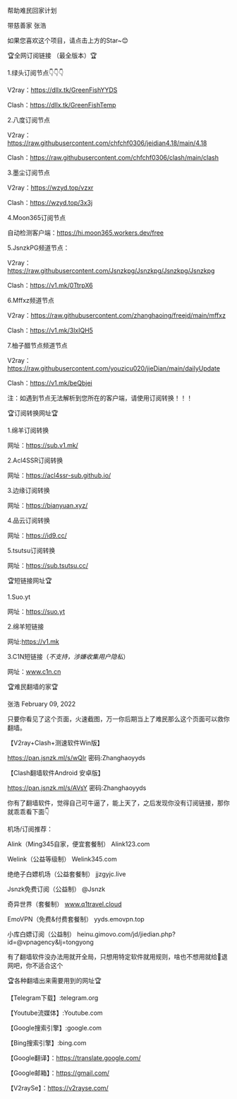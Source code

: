 帮助难民回家计划

带慈善家 张浩

如果您喜欢这个项目，请点击上方的Star~😊

🏆全网订阅链接 （最全版本）🏆

1.绿头订阅节点👇👇👇

V2ray：https://dllx.tk/GreenFishYYDS

Clash：https://dllx.tk/GreenFishTemp

2.八度订阅节点

V2ray：https://raw.githubusercontent.com/chfchf0306/jeidian4.18/main/4.18

Clash：https://raw.githubusercontent.com/chfchf0306/clash/main/clash

3.墨尘订阅节点

V2ray：https://wzyd.top/vzxr

Clash：https://wzyd.top/3x3j

4.Moon365订阅节点

自动检测客户端：https://hi.moon365.workers.dev/free

5.JsnzkPG频道节点：

V2ray：https://raw.githubusercontent.com/Jsnzkpg/Jsnzkpg/Jsnzkpg/Jsnzkpg

Clash：https://v1.mk/0TtrpX6

6.Mffxz频道节点

V2ray：https://raw.githubusercontent.com/zhanghaoing/freejd/main/mffxz

Clash：https://v1.mk/3lxIQH5

7.柚子醋节点频道节点

V2ray：https://raw.githubusercontent.com/youzicu020/jieDian/main/dailyUpdate

Clash：https://v1.mk/beQbjei

注：如遇到节点无法解析到您所在的客户端，请使用订阅转换！！！


🏆订阅转换网址🏆

1.绵羊订阅转换

网址：https://sub.v1.mk/

2.Acl4SSR订阅转换

网址：https://acl4ssr-sub.github.io/

3.边缘订阅转换

网址：https://bianyuan.xyz/

4.品云订阅转换

网址：https://id9.cc/

5.tsutsu订阅转换

网址：https://sub.tsutsu.cc/


🏆短链接网址🏆

1.Suo.yt

网址：https://suo.yt

2.绵羊短链接

网址:https://v1.mk

3.C1N短链接（*不支持，涉嫌收集用户隐私*）

网址：www.c1n.cn



🏆难民翻墙的家🏆 

张浩 February 09, 2022

只要你看见了这个页面，火速截图，万一你后期当上了难民那么这个页面可以救你翻墙。



【V2ray+Clash+测速软件Win版】

https://pan.jsnzk.ml/s/wQIr 密码:Zhanghaoyyds

【Clash翻墙软件Android 安卓版】

https://pan.jsnzk.ml/s/AVsY 密码:Zhanghaoyyds



你有了翻墙软件，觉得自己可牛逼了，能上天了，之后发现你没有订阅链接，那你就乖乖看下面👇



机场/订阅推荐：

Alink（Ming345自家，便宜套餐制） Alink123.com

Welink（公益等级制）              Welink345.com

绝绝子白嫖机场（公益套餐制）     jjzgyjc.live

Jsnzk免费订阅（公益制）           @Jsnzk

奇异世界（套餐制）                www.q1travel.cloud     

EmoVPN（免费&付费套餐制）     yyds.emovpn.top

小库白嫖订阅（公益制）       heinu.gimovo.com/jd/jiedian.php?id=@vpnagency&lj=tongyong



有了翻墙软件没办法用就开全局，只想用特定软件就用规则，啥也不想用就给👴退网吧，你不适合这个

🏆各种翻墙出来需要用到的网址🏆

【Telegram下载】:telegram.org

【Youtube流媒体】:Youtube.com

【Google搜索引擎】:google.com

【Bing搜索引擎】:bing.com

【Google翻译】：https://translate.google.com/

【Google邮箱】：https://gmail.com/

【V2raySe】：https://v2rayse.com/

